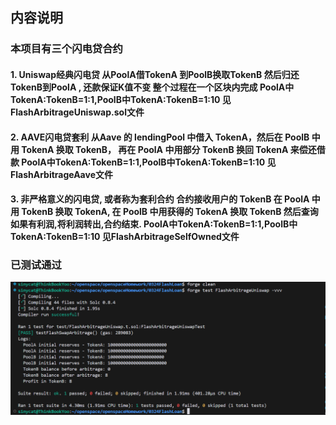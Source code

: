 ##  内容说明

### 本项目有三个闪电贷合约 

#### 1. Uniswap经典闪电贷 从PoolA借TokenA 到PoolB换取TokenB 然后归还TokenB到PoolA , 还款保证K值不变 整个过程在一个区块内完成  PoolA中TokenA:TokenB=1:1,PoolB中TokenA:TokenB=1:10 见FlashArbitrageUniswap.sol文件

#### 2. AAVE闪电贷套利  从Aave 的 lendingPool 中借入 TokenA，然后在 PoolB 中用 TokenA 换取 TokenB， 再在 PoolA 中用部分 TokenB 换回 TokenA 来偿还借款   PoolA中TokenA:TokenB=1:1,PoolB中TokenA:TokenB=1:10 见FlashArbitrageAave文件 

#### 3. 非严格意义的闪电贷, 或者称为套利合约 合约接收用户的 TokenB  在 PoolA 中用 TokenB 换取 TokenA, 在 PoolB 中用获得的 TokenA 换取 TokenB 然后查询如果有利润,将利润转出,合约结束. PoolA中TokenA:TokenB=1:1,PoolB中TokenA:TokenB=1:10 见FlashArbitrageSelfOwned文件

### 已测试通过

![图片](imgs/测试成功截图3.26.png)
